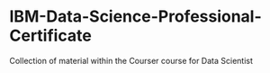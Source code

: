 # IBM-Data-Science-Professional-Certificate
Collection of material within the Courser course for Data Scientist

